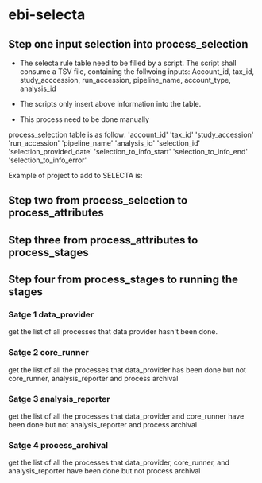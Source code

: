 # ebi-selecta
## Step one input selection into process_selection
* The selecta rule table need to be filled by a script. The script shall consume a TSV file, containing the follwoing inputs:
    Account_id, tax_id, study_acccession, run_accession, pipeline_name, account_type, analysis_id

* The scripts only insert above information into the table.

* This process need to be done manually 

process_selection table is as follow:
'account_id'
'tax_id'
'study_accession'
'run_accession'
'pipeline_name'
'analysis_id'
'selection_id'
'selection_provided_date'
'selection_to_info_start'
'selection_to_info_end'
'selection_to_info_error'

Example of project to add to SELECTA is: 



## Step two from process_selection to process_attributes  


## Step three from process_attributes to process_stages 


## Step four from process_stages to running the stages

### Satge 1 data_provider
get the list of all processes that data provider hasn't been done.

### Satge 2 core_runner 
get the list of all the processes that data_provider has been done but not core_runner, analysis_reporter and process archival

### Satge 3 analysis_reporter
get the list of all the processes that data_provider and core_runner have been done but not analysis_reporter and process archival

### Satge 4 process_archival
get the list of all the processes that data_provider, core_runner, and analysis_reporter have been done but not process archival
